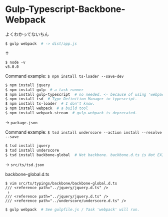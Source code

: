 # Gulp-Typescript-Backbone-Webpack
よくわかってないちん
```sh
$ gulp webpack  # -> dist/app.js
```

 ↑

```
$ node -v
v5.0.0
```


Command example: `$ npm install ts-loader --save-dev`
```sh
$ npm install jquery  
$ npm install gulp  # a task runner
$ npm install gulp-typescript  # no needed. <- because of using 'webpack-stream'
$ npm install tsd  # Type Definition Manager in typescript.
$ npm install ts-loader  # I don't know.
$ npm install webpack  # a build tool
$ npm install webpack-stream  # gulp-webpack is deprecated.
```
-> `package.json`


Command example: `$ tsd install underscore --action install --resolve --save`
```sh
$ tsd install jquery
$ tsd install underscore
$ tsd install backbone-global  # Not backbone. backbone.d.ts is Not EXISTED NOW.
```
-> `src/ts/tsd.json`

backbone-global.d.ts
```
$ vim src/ts/typings/backbone/backbone-global.d.ts
/// <reference path="../jquery/jquery.d.ts" />
 ↓
/// <reference path="../jquery/jquery.d.ts" />
/// <reference path="../underscore/underscore.d.ts" />
```

```sh
$ gulp webpack  # See gulpfile.js / Task 'webpack' will run.
```
